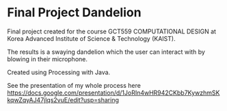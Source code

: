 # Final Project Dandelion

Final project created for the course GCT559 COMPUTATIONAL DESIGN at Korea Advanced Institute of Science & Technology (KAIST). 

The results is a swaying dandelion which the user can interact with by blowing in their microphone. 

Created using Processing with Java. 

See the presentation of my whole process here https://docs.google.com/presentation/d/1JoRIn4wHR942CKbb7KywzhmSKkqwZqyAJ47jlqs2vuE/edit?usp=sharing
